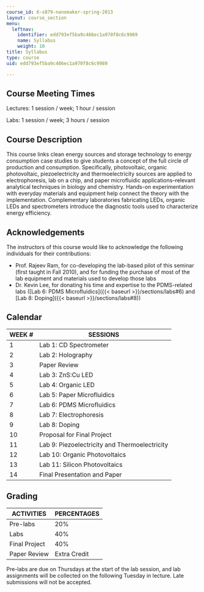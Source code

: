 ```yaml
---
course_id: 6-s079-nanomaker-spring-2013
layout: course_section
menu:
  leftnav:
    identifier: edd793ef5ba9c486ec1a970f8c6c9989
    name: Syllabus
    weight: 10
title: Syllabus
type: course
uid: edd793ef5ba9c486ec1a970f8c6c9989

---
```


Course Meeting Times
--------------------

Lectures: 1 session / week; 1 hour / session

Labs: 1 session / week; 3 hours / session

Course Description
------------------

This course links clean energy sources and storage technology to energy consumption case studies to give students a concept of the full circle of production and consumption. Specifically, photovoltaic, organic photovoltaic, piezoelectricity and thermoelectricity sources are applied to electrophoresis, lab on a chip, and paper microfluidic applications–relevant analytical techniques in biology and chemistry. Hands-on experimentation with everyday materials and equipment help connect the theory with the implementation. Complementary laboratories fabricating LEDs, organic LEDs and spectrometers introduce the diagnostic tools used to characterize energy efficiency.

Acknowledgements
----------------

The instructors of this course would like to acknowledge the following individuals for their contributions:

*   Prof. Rajeev Ram, for co-developing the lab-based pilot of this seminar (first taught in Fall 2010), and for funding the purchase of most of the lab equipment and materials used to develop those labs
*   Dr. Kevin Lee, for donating his time and expertise to the PDMS-related labs ([Lab 6: PDMS Microfluidics]({{< baseurl >}}/sections/labs#6) and [Lab 8: Doping]({{< baseurl >}}/sections/labs#8))

Calendar
--------

| WEEK # | SESSIONS |
| --- | --- |
| 1 | Lab 1: CD Spectrometer |
| 2 | Lab 2: Holography |
| 3 | Paper Review |
| 4 | Lab 3: ZnS:Cu LED |
| 5 | Lab 4: Organic LED |
| 6 | Lab 5: Paper Microfluidics |
| 7 | Lab 6: PDMS Microfluidics |
| 8 | Lab 7: Electrophoresis |
| 9 | Lab 8: Doping |
| 10 | Proposal for Final Project |
| 11 | Lab 9: Piezoelectricity and Thermoelectricity |
| 12 | Lab 10: Organic Photovoltaics |
| 13 | Lab 11: Silicon Photovoltaics |
| 14 | Final Presentation and Paper 

Grading
-------

| ACTIVITIES | PERCENTAGES |
| --- | --- |
| Pre-labs | 20% |
| Labs | 40% |
| Final Project | 40% |
| Paper Review | Extra Credit 

Pre-labs are due on Thursdays at the start of the lab session, and lab assignments will be collected on the following Tuesday in lecture. Late submissions will not be accepted.